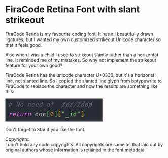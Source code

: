 # FiraCode Retina Font with slant strikeout
FiraCode Retina is my favourite coding font. It has all beautifully
drawn ligatures, but I wanted my own customized strikeout Unicode character
so that it feels good.

Also when I was a child I used to strikeout slantly rather than a 
horizontal line. It reminded me of my mistakes. So why not implement 
the strikeout feature for your own good?

FiraCode Retina has the unicode character U+0336, but it's a horizontal
line, not slanted line. So I copied the slanted line glyph from bptypewrite
to FiraCode to replace the character and now the results are something like 
this:

![](My%20Fira.png)

Don't forget to Star if you like the font.

Copyrights:  
I don't hold any code copyrights. All copyrights are same as that 
laid out by original authors whose information is retained in the font 
metadata
